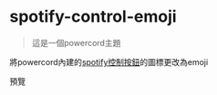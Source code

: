 # spotify-control-emoji

> 這是一個powercord主題

將powercord內建的[spotify控制按鈕](https://github.com/powercord-org/powercord/wiki/Spotify)的圖標更改為emoji

預覽
